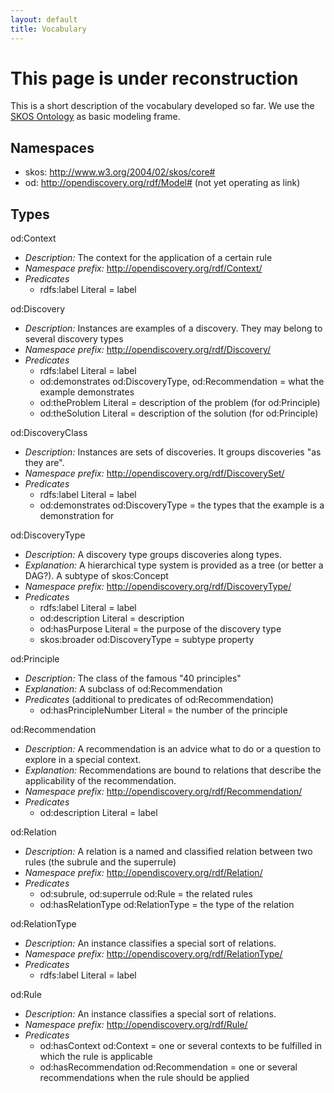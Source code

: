 ```yaml
---
layout: default
title: Vocabulary
---
```


# This page is under reconstruction

This is a short description of the vocabulary developed so far.  We use the
[SKOS Ontology](https://www.w3.org/2004/02/skos/) as basic modeling frame.

## Namespaces

- skos: <http://www.w3.org/2004/02/skos/core#> 
- od: <http://opendiscovery.org/rdf/Model#> (not yet operating as link)

## Types

od:Context
  - *Description:* The context for the application of a certain rule
  - *Namespace prefix:* <http://opendiscovery.org/rdf/Context/>
  - *Predicates*
    - rdfs:label Literal = label
  
od:Discovery
  - *Description:* Instances are examples of a discovery. They may belong to several discovery types
  - *Namespace prefix:* <http://opendiscovery.org/rdf/Discovery/>
  - *Predicates*
    - rdfs:label Literal = label
    - od:demonstrates od:DiscoveryType, od:Recommendation = what the example demonstrates 
    - od:theProblem Literal = description of the problem (for od:Principle)
    - od:theSolution Literal = description of the solution (for od:Principle)

od:DiscoveryClass
  - *Description:* Instances are sets of discoveries. It groups discoveries "as they are". 
  - *Namespace prefix:* <http://opendiscovery.org/rdf/DiscoverySet/>
  - *Predicates*
    - rdfs:label Literal = label
    - od:demonstrates od:DiscoveryType = the types that the example is a demonstration for

od:DiscoveryType 
  - *Description:* A discovery type groups discoveries along types.
  - *Explanation:* A hierarchical type system is provided as a tree (or better a DAG?). A subtype of skos:Concept 
  - *Namespace prefix:* <http://opendiscovery.org/rdf/DiscoveryType/>
  - *Predicates*
    - rdfs:label Literal = label 
    - od:description Literal = description
    - od:hasPurpose Literal = the purpose of the discovery type
    - skos:broader od:DiscoveryType = subtype property

od:Principle
  - *Description:* The class of the famous "40 principles"
  - *Explanation:* A subclass of od:Recommendation
  - *Predicates* (additional to predicates of od:Recommendation)
    - od:hasPrincipleNumber Literal = the number of the principle
    
od:Recommendation
  - *Description:* A recommendation is an advice what to do or a question to explore in a special context.
  - *Explanation:* Recommendations are bound to relations that describe the applicability of the recommendation. 
  - *Namespace prefix:* <http://opendiscovery.org/rdf/Recommendation/>
  - *Predicates*
    - od:description Literal = label 

od:Relation
  - *Description:* A relation is a named and classified relation between two rules (the subrule and the superrule)
  - *Namespace prefix:* <http://opendiscovery.org/rdf/Relation/>
  - *Predicates*
    - od:subrule, od:superrule od:Rule = the related rules
    - od:hasRelationType od:RelationType = the type of the relation

od:RelationType
  - *Description:* An instance classifies a special sort of relations.
  - *Namespace prefix:* <http://opendiscovery.org/rdf/RelationType/>
  - *Predicates*
    - rdfs:label Literal = label 

od:Rule
  - *Description:* An instance classifies a special sort of relations.
  - *Namespace prefix:* <http://opendiscovery.org/rdf/Rule/>
  - *Predicates*
    - od:hasContext od:Context = one or several contexts to be fulfilled in which the rule is applicable
    - od:hasRecommendation od:Recommendation = one or several recommendations when the rule should be applied